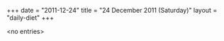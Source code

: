 +++
date = "2011-12-24"
title = "24 December 2011 (Saturday)"
layout = "daily-diet"
+++

<p>&lt;no entries&gt;</p>